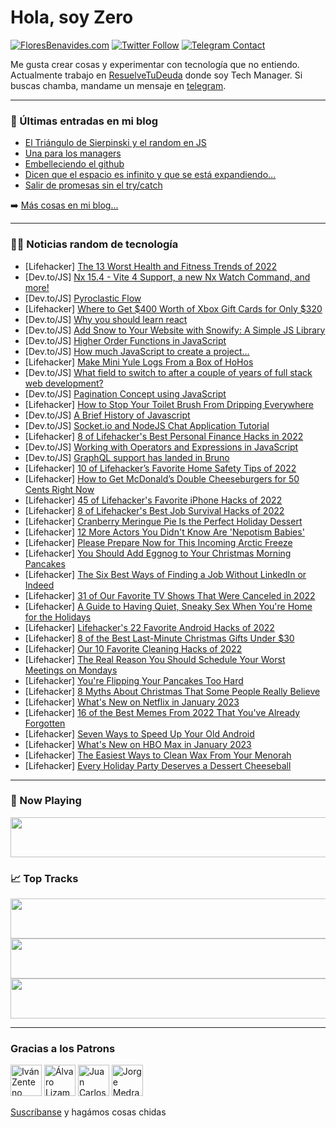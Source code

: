 # Hola, soy Zero

[![FloresBenavides.com](https://img.shields.io/website?down_message=oops&label=MiBlog&style=for-the-badge&up_message=online&url=https%3A%2F%2Ffloresbenavides.com)](https://floresbenavides.com) [![Twitter Follow](https://img.shields.io/twitter/follow/ZeroDragon?color=%231DA1F2&label=Follow&logo=twitter&logoColor=ffffff&style=for-the-badge)](https://twitter.com/zerodragon) [![Telegram Contact](https://img.shields.io/badge/escr%C3%ADbeme-ZeroDragon-%2326A5E4?style=for-the-badge&logo=telegram)](https://t.me/zerodragon)

Me gusta crear cosas y experimentar con tecnología que no entiendo.
Actualmente trabajo en [ResuelveTuDeuda](http://github.com/resuelve) donde soy Tech Manager.
Si buscas chamba, mandame un mensaje en [telegram](https://t.me/zerodragon).

---

### 📕 Últimas entradas en mi blog
<!-- BLOG-POST-LIST:START -->
- [El Triángulo de Sierpinski y el random en JS](https://floresbenavides.com/el-triangulo-de-sierpinski-y-el-random-en-js/)
- [Una para los managers](https://floresbenavides.com/una-para-los-managers/)
- [Embelleciendo el github](https://floresbenavides.com/embelleciendo-el-github/)
- [Dicen que el espacio es infinito y que se está expandiendo…](https://floresbenavides.com/dicen-que-el-espacio-es-infinito-y-que-se-esta-expandiendo/)
- [Salir de promesas sin el try/catch](https://floresbenavides.com/salir-de-promesas-sin-el-try-catch/)
<!-- BLOG-POST-LIST:END -->

➡️ [Más cosas en mi blog...](https://floresbenavides.com)

---

### 👨‍💻 Noticias random de tecnología
<!-- TECH-POSTS:START -->
- [Lifehacker] [The 13 Worst Health and Fitness Trends of 2022](https://lifehacker.com/the-13-worst-health-and-fitness-trends-of-2022-1849924373)
- [Dev.to/JS] [Nx 15.4 - Vite 4 Support, a new Nx Watch Command, and more!](https://dev.to/nx/nx-154-vite-4-support-a-new-nx-watch-command-and-more-548)
- [Dev.to/JS] [Pyroclastic Flow](https://dev.to/rmion/pyroclastic-flow-3lc7)
- [Lifehacker] [Where to Get $400 Worth of Xbox Gift Cards for Only $320](https://lifehacker.com/where-to-get-400-worth-of-xbox-gift-cards-for-only-32-1849924399)
- [Dev.to/JS] [Why you should learn react](https://dev.to/simonayo/why-you-should-learn-react-41hi)
- [Dev.to/JS] [Add Snow to Your Website with Snowify: A Simple JS Library](https://dev.to/gauravkrp/add-snow-to-your-website-with-snowify-a-simple-js-library-29k4)
- [Dev.to/JS] [Higher Order Functions in JavaScript](https://dev.to/basskibo/higher-order-functions-in-javascript-2bj8)
- [Dev.to/JS] [How much JavaScript to create a project...](https://dev.to/bena1998/how-much-javascript-to-create-a-project-473c)
- [Lifehacker] [Make Mini Yule Logs From a Box of HoHos](https://lifehacker.com/make-mini-yule-logs-from-a-box-of-hohos-1849923463)
- [Dev.to/JS] [What field to switch to after a couple of years of full stack web development?](https://dev.to/lacexd/what-field-to-switch-to-after-a-couple-of-years-of-full-stack-web-development-10c0)
- [Dev.to/JS] [Pagination Concept using JavaScript](https://dev.to/mayankkashyap681/pagination-concept-using-javascript-5coo)
- [Lifehacker] [How to Stop Your Toilet Brush From Dripping Everywhere](https://lifehacker.com/how-to-stop-your-toilet-brush-from-dripping-everywhere-1849923532)
- [Dev.to/JS] [A Brief History of Javascript](https://dev.to/techthatconnect/a-brief-history-of-javascript-1eb5)
- [Dev.to/JS] [Socket.io and NodeJS Chat Application Tutorial](https://dev.to/alakkadshaw/socketio-and-nodejs-chat-application-tutorial-2p38)
- [Lifehacker] [8 of Lifehacker&#39;s Best Personal Finance Hacks in 2022](https://lifehacker.com/8-of-lifehackers-best-personal-finance-hacks-in-2022-1849922761)
- [Dev.to/JS] [Working with Operators and Expressions in JavaScript](https://dev.to/lordsonsilver/working-with-operators-and-expressions-in-javascript-30k7)
- [Dev.to/JS] [GraphQL support has landed in Bruno](https://dev.to/helloanoop/graphql-support-has-landed-in-bruno-16ll)
- [Lifehacker] [10 of Lifehacker’s Favorite Home Safety Tips of 2022](https://lifehacker.com/10-of-lifehacker-s-favorite-home-safety-tips-of-2022-1849923686)
- [Lifehacker] [How to Get McDonald’s Double Cheeseburgers for 50 Cents Right Now](https://lifehacker.com/how-to-get-mcdonald-s-double-cheeseburgers-for-50-cents-1849923216)
- [Lifehacker] [45 of Lifehacker&#39;s Favorite iPhone Hacks of 2022](https://lifehacker.com/45-of-lifehackers-favorite-iphone-hacks-of-2022-1849920815)
- [Lifehacker] [8 of Lifehacker&#39;s Best Job Survival Hacks of 2022](https://lifehacker.com/8-of-lifehackers-best-job-survival-hacks-of-2022-1849919870)
- [Lifehacker] [Cranberry Meringue Pie Is the Perfect Holiday Dessert](https://lifehacker.com/cranberry-meringue-pie-is-the-perfect-holiday-dessert-1849921307)
- [Lifehacker] [12 More Actors You Didn&#39;t Know Are &#39;Nepotism Babies&#39;](https://lifehacker.com/12-more-actors-you-didnt-know-are-nepotism-babies-1849921029)
- [Lifehacker] [Please Prepare Now for This Incoming Arctic Freeze](https://lifehacker.com/please-prepare-now-for-this-incoming-arctic-freeze-1849921562)
- [Lifehacker] [You Should Add Eggnog to Your Christmas Morning Pancakes](https://lifehacker.com/you-should-add-eggnog-to-your-christmas-morning-pancake-1849919573)
- [Lifehacker] [The Six Best Ways of Finding a Job Without LinkedIn or Indeed](https://lifehacker.com/the-six-best-ways-of-finding-a-job-without-linkedin-or-1849909999)
- [Lifehacker] [31 of Our Favorite TV Shows That Were Canceled in 2022](https://lifehacker.com/31-of-our-favorite-tv-shows-that-were-canceled-in-2022-1849916745)
- [Lifehacker] [A Guide to Having Quiet, Sneaky Sex When You&#39;re Home for the Holidays](https://lifehacker.com/a-guide-to-having-quiet-sneaky-sex-when-youre-home-for-1849917772)
- [Lifehacker] [Lifehacker&#39;s 22 Favorite Android Hacks of 2022](https://lifehacker.com/lifehackers-22-favorite-android-hacks-of-2022-1849916274)
- [Lifehacker] [8 of the Best Last-Minute Christmas Gifts Under $30](https://lifehacker.com/8-of-the-best-last-minute-christmas-gifts-under-30-1849919385)
- [Lifehacker] [Our 10 Favorite Cleaning Hacks of 2022](https://lifehacker.com/our-10-favorite-cleaning-hacks-of-2022-1849919374)
- [Lifehacker] [The Real Reason You Should Schedule Your Worst Meetings on Mondays](https://lifehacker.com/the-real-reason-you-should-schedule-your-worst-meetings-1849918960)
- [Lifehacker] [You&#39;re Flipping Your Pancakes Too Hard](https://lifehacker.com/youre-flipping-your-pancakes-too-hard-1849919013)
- [Lifehacker] [8 Myths About Christmas That Some People Really Believe](https://lifehacker.com/8-myths-about-christmas-that-some-people-really-believe-1849916899)
- [Lifehacker] [What&#39;s New on Netflix in January 2023](https://lifehacker.com/whats-new-on-netflix-in-january-2023-1849919201)
- [Lifehacker] [16 of the Best Memes From 2022 That You&#39;ve Already Forgotten](https://lifehacker.com/16-of-the-best-memes-from-2022-that-youve-already-forgo-1849917713)
- [Lifehacker] [Seven Ways to Speed Up Your Old Android](https://lifehacker.com/seven-ways-to-speed-up-your-old-android-1849918015)
- [Lifehacker] [What&#39;s New on HBO Max in January 2023](https://lifehacker.com/whats-new-on-hbo-max-in-january-2023-1849917362)
- [Lifehacker] [The Easiest Ways to Clean Wax From Your Menorah](https://lifehacker.com/the-easiest-ways-to-clean-wax-from-your-menorah-1849916801)
- [Lifehacker] [Every Holiday Party Deserves a Dessert Cheeseball](https://lifehacker.com/every-holiday-party-deserves-a-dessert-cheeseball-1849916116)<!-- TECH-POSTS:END -->

---

### 🎵 Now Playing
<a href="https://spotify-now-playing-dun.vercel.app/now-playing?open"><img src="https://spotify-now-playing-dun.vercel.app/now-playing" width="540" height="64"></a>

### 📈 Top Tracks
<a href="https://spotify-now-playing-dun.vercel.app/top-tracks?i=1&open"><img src="https://spotify-now-playing-dun.vercel.app/top-tracks?i=1" width="540" height="64"></a>
<a href="https://spotify-now-playing-dun.vercel.app/top-tracks?i=2&open"><img src="https://spotify-now-playing-dun.vercel.app/top-tracks?i=2" width="540" height="64"></a>
<a href="https://spotify-now-playing-dun.vercel.app/top-tracks?i=3&open"><img src="https://spotify-now-playing-dun.vercel.app/top-tracks?i=3" width="540" height="64"></a>

---

### Gracias a los Patrons
[<img src="https://avatars.githubusercontent.com/u/243380?v=4" alt="Iván Zenteno" width="50px">](https://github.com/k001) [<img src="https://avatars.githubusercontent.com/u/19955639?v=4" alt="Álvaro Lizama" width="50px">](https://github.com/alvarolizama) [<img src="https://avatars.githubusercontent.com/u/2718753?v=4" alt="Juan Carlos Ruiz" width="50px">](https://github.com/JuanCrg90) [<img src="https://avatars.githubusercontent.com/u/37025?v=4" alt="Jorge Medrano" width="50px">](https://github.com/h1pp1e) 

[Suscríbanse](https://www.patreon.com/zerodragon) y hagámos cosas chidas
